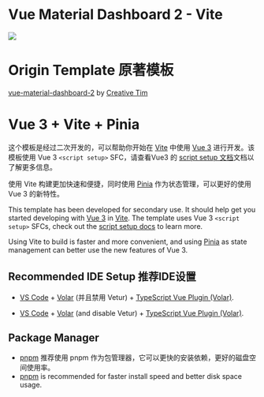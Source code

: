 # Vue Material Dashboard 2 - Vite

<img src="https://camo.githubusercontent.com/cbd701c1ef59145fba56872457f8ad2aa68b83b1074f0ff71e67630af614d053/68747470733a2f2f73332e616d617a6f6e6177732e636f6d2f637265617469766574696d5f6275636b65742f70726f64756374732f3539362f6f726967696e616c2f7675652d6d6174657269616c2d64617368626f6172642d322e6a7067">

# Origin Template 原著模板
[vue-material-dashboard-2](https://github.com/creativetimofficial/vue-material-dashboard-2) by [Creative Tim](https://www.creative-tim.com/)

# Vue 3 + Vite + Pinia
这个模板是经过二次开发的，可以帮助你开始在 [Vite](https://cn.vitejs.dev/) 中使用 [Vue 3](https://cn.vuejs.org/) 进行开发。该模板使用 Vue 3 `<script setup>` SFC，请查看Vue3 的 [script setup 文档](https://cn.vuejs.org/api/sfc-script-setup.html#sfc-script-setup)文档以了解更多信息。

使用 Vite 构建更加快速和便捷，同时使用 [Pinia](https://pinia.vuejs.org/zh/) 作为状态管理，可以更好的使用 Vue 3 的新特性。

This template has been developed for secondary use. It should help get you started developing with [Vue 3](https://vuejs.org/) in [Vite](https://vitejs.dev/). The template uses Vue 3 `<script setup>` SFCs, check out the [script setup docs](https://v3.vuejs.org/api/sfc-script-setup.html#sfc-script-setup) to learn more.

Using Vite to build is faster and more convenient, and using [Pinia](https://pinia.vuejs.org/) as state management can better use the new features of Vue 3.

## Recommended IDE Setup 推荐IDE设置
- [VS Code](https://code.visualstudio.com/) + [Volar](https://marketplace.visualstudio.com/items?itemName=Vue.volar) (并且禁用 Vetur) + [TypeScript Vue Plugin (Volar)](https://marketplace.visualstudio.com/items?itemName=Vue.vscode-typescript-vue-plugin).

- [VS Code](https://code.visualstudio.com/) + [Volar](https://marketplace.visualstudio.com/items?itemName=Vue.volar) (and disable Vetur) + [TypeScript Vue Plugin (Volar)](https://marketplace.visualstudio.com/items?itemName=Vue.vscode-typescript-vue-plugin).

## Package Manager
- [pnpm](https://pnpm.io/zh/) 推荐使用 pnpm 作为包管理器，它可以更快的安装依赖，更好的磁盘空间使用率。
- [pnpm](https://pnpm.io/) is recommended for faster install speed and better disk space usage.